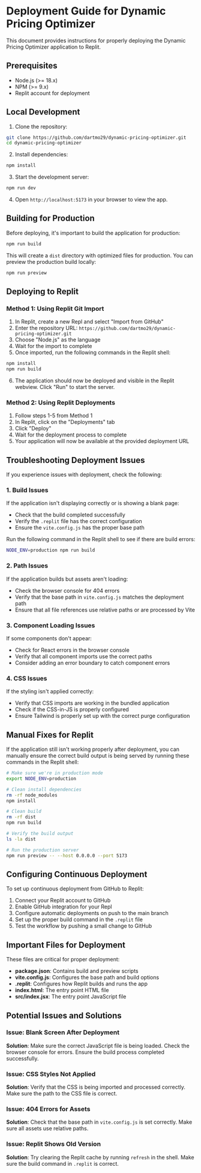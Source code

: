 # Deployment Guide for Dynamic Pricing Optimizer

This document provides instructions for properly deploying the Dynamic Pricing Optimizer application to Replit.

## Prerequisites

- Node.js (>= 18.x)
- NPM (>= 9.x)
- Replit account for deployment

## Local Development

1. Clone the repository:
```bash
git clone https://github.com/dartmo29/dynamic-pricing-optimizer.git
cd dynamic-pricing-optimizer
```

2. Install dependencies:
```bash
npm install
```

3. Start the development server:
```bash
npm run dev
```

4. Open `http://localhost:5173` in your browser to view the app.

## Building for Production

Before deploying, it's important to build the application for production:

```bash
npm run build
```

This will create a `dist` directory with optimized files for production. You can preview the production build locally:

```bash
npm run preview
```

## Deploying to Replit

### Method 1: Using Replit Git Import

1. In Replit, create a new Repl and select "Import from GitHub"
2. Enter the repository URL: `https://github.com/dartmo29/dynamic-pricing-optimizer.git`
3. Choose "Node.js" as the language
4. Wait for the import to complete
5. Once imported, run the following commands in the Replit shell:

```bash
npm install
npm run build
```

6. The application should now be deployed and visible in the Replit webview. Click "Run" to start the server.

### Method 2: Using Replit Deployments

1. Follow steps 1-5 from Method 1
2. In Replit, click on the "Deployments" tab
3. Click "Deploy"
4. Wait for the deployment process to complete
5. Your application will now be available at the provided deployment URL

## Troubleshooting Deployment Issues

If you experience issues with deployment, check the following:

### 1. Build Issues

If the application isn't displaying correctly or is showing a blank page:

- Check that the build completed successfully
- Verify the `.replit` file has the correct configuration
- Ensure the `vite.config.js` has the proper base path

Run the following command in the Replit shell to see if there are build errors:

```bash
NODE_ENV=production npm run build
```

### 2. Path Issues

If the application builds but assets aren't loading:

- Check the browser console for 404 errors
- Verify that the base path in `vite.config.js` matches the deployment path
- Ensure that all file references use relative paths or are processed by Vite

### 3. Component Loading Issues

If some components don't appear:

- Check for React errors in the browser console
- Verify that all component imports use the correct paths
- Consider adding an error boundary to catch component errors

### 4. CSS Issues

If the styling isn't applied correctly:

- Verify that CSS imports are working in the bundled application
- Check if the CSS-in-JS is properly configured
- Ensure Tailwind is properly set up with the correct purge configuration

## Manual Fixes for Replit

If the application still isn't working properly after deployment, you can manually ensure the correct build output is being served by running these commands in the Replit shell:

```bash
# Make sure we're in production mode
export NODE_ENV=production

# Clean install dependencies
rm -rf node_modules
npm install

# Clean build
rm -rf dist
npm run build

# Verify the build output
ls -la dist

# Run the production server
npm run preview -- --host 0.0.0.0 --port 5173
```

## Configuring Continuous Deployment

To set up continuous deployment from GitHub to Replit:

1. Connect your Replit account to GitHub
2. Enable GitHub integration for your Repl
3. Configure automatic deployments on push to the main branch
4. Set up the proper build command in the `.replit` file
5. Test the workflow by pushing a small change to GitHub

## Important Files for Deployment

These files are critical for proper deployment:

- **package.json**: Contains build and preview scripts
- **vite.config.js**: Configures the base path and build options
- **.replit**: Configures how Replit builds and runs the app
- **index.html**: The entry point HTML file
- **src/index.jsx**: The entry point JavaScript file

## Potential Issues and Solutions

### Issue: Blank Screen After Deployment

**Solution**: Make sure the correct JavaScript file is being loaded. Check the browser console for errors. Ensure the build process completed successfully.

### Issue: CSS Styles Not Applied

**Solution**: Verify that the CSS is being imported and processed correctly. Make sure the path to the CSS file is correct.

### Issue: 404 Errors for Assets

**Solution**: Check that the base path in `vite.config.js` is set correctly. Make sure all assets use relative paths.

### Issue: Replit Shows Old Version

**Solution**: Try clearing the Replit cache by running `refresh` in the shell. Make sure the build command in `.replit` is correct.

